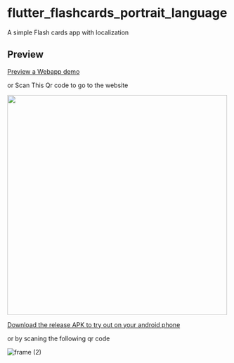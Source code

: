 # flutter_flashcards_portrait_language

A simple Flash cards app with localization

## Preview

[Preview a Webapp demo](https://icarus-conf.github.io/flash_cards_site/) 

or Scan This Qr code to go to the website 

<img src="https://github.com/Icarus-conf/flash_cards/blob/main/.github/workflows/url-sit.png" width="500">


[Download the release APK to try out on your android phone](https://install.appcenter.ms/users/Icarus_dev/apps/flash-cards-app-language) 

or by scaning the following qr code 

![frame (2)](https://github.com/Icarus-conf/flash_cards/blob/main/.github/workflows/url-qr.png)
